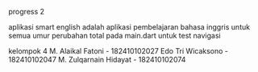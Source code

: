 progress 2

aplikasi smart english adalah aplikasi pembelajaran bahasa inggris untuk semua umur
perubahan total pada main.dart untuk test navigasi

kelompok 4
M. Alaikal Fatoni - 182410102027
Edo Tri Wicaksono - 182410102047
M. Zulqarnain Hidayat - 182410102074

